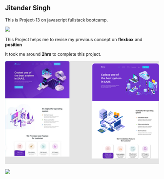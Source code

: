## Jitender Singh 

This is Project-13 on javascript fullstack bootcamp.

![](https://img.shields.io/badge/Technologies--used-Html%20Css-red)

This Project helps me to revise my previous concept on **flexbox** and **position**

It took me around **2hrs** to complete this project.


![](./images/13.png)

![](https://img.shields.io/badge/Hitesh%20choudhary-Learn%20code%20online-yellowgreen)